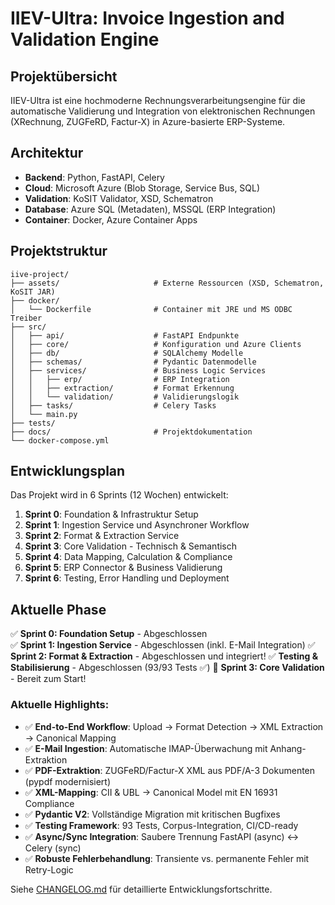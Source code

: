 # IIEV-Ultra: Invoice Ingestion and Validation Engine

## Projektübersicht

IIEV-Ultra ist eine hochmoderne Rechnungsverarbeitungsengine für die automatische Validierung und Integration von elektronischen Rechnungen (XRechnung, ZUGFeRD, Factur-X) in Azure-basierte ERP-Systeme.

## Architektur

- **Backend**: Python, FastAPI, Celery
- **Cloud**: Microsoft Azure (Blob Storage, Service Bus, SQL)
- **Validation**: KoSIT Validator, XSD, Schematron
- **Database**: Azure SQL (Metadaten), MSSQL (ERP Integration)
- **Container**: Docker, Azure Container Apps

## Projektstruktur

```
iive-project/
├── assets/                     # Externe Ressourcen (XSD, Schematron, KoSIT JAR)
├── docker/
│   └── Dockerfile              # Container mit JRE und MS ODBC Treiber
├── src/
│   ├── api/                    # FastAPI Endpunkte
│   ├── core/                   # Konfiguration und Azure Clients
│   ├── db/                     # SQLAlchemy Modelle
│   ├── schemas/                # Pydantic Datenmodelle
│   ├── services/               # Business Logic Services
│   │   ├── erp/                # ERP Integration
│   │   ├── extraction/         # Format Erkennung
│   │   └── validation/         # Validierungslogik
│   ├── tasks/                  # Celery Tasks
│   └── main.py
├── tests/
├── docs/                       # Projektdokumentation
└── docker-compose.yml
```

## Entwicklungsplan

Das Projekt wird in 6 Sprints (12 Wochen) entwickelt:

1. **Sprint 0**: Foundation & Infrastruktur Setup
2. **Sprint 1**: Ingestion Service und Asynchroner Workflow  
3. **Sprint 2**: Format & Extraction Service
4. **Sprint 3**: Core Validation - Technisch & Semantisch
5. **Sprint 4**: Data Mapping, Calculation & Compliance
6. **Sprint 5**: ERP Connector & Business Validierung
7. **Sprint 6**: Testing, Error Handling und Deployment

## Aktuelle Phase

✅ **Sprint 0: Foundation Setup** - Abgeschlossen  
✅ **Sprint 1: Ingestion Service** - Abgeschlossen (inkl. E-Mail Integration)
✅ **Sprint 2: Format & Extraction** - Abgeschlossen und integriert!
✅ **Testing & Stabilisierung** - Abgeschlossen (93/93 Tests ✅)
🎯 **Sprint 3: Core Validation** - Bereit zum Start!

### Aktuelle Highlights:
- ✅ **End-to-End Workflow**: Upload → Format Detection → XML Extraction → Canonical Mapping
- ✅ **E-Mail Ingestion**: Automatische IMAP-Überwachung mit Anhang-Extraktion
- ✅ **PDF-Extraktion**: ZUGFeRD/Factur-X XML aus PDF/A-3 Dokumenten (pypdf modernisiert)
- ✅ **XML-Mapping**: CII & UBL → Canonical Model mit EN 16931 Compliance
- ✅ **Pydantic V2**: Vollständige Migration mit kritischen Bugfixes
- ✅ **Testing Framework**: 93 Tests, Corpus-Integration, CI/CD-ready
- ✅ **Async/Sync Integration**: Saubere Trennung FastAPI (async) ↔ Celery (sync)
- ✅ **Robuste Fehlerbehandlung**: Transiente vs. permanente Fehler mit Retry-Logic

Siehe [CHANGELOG.md](./CHANGELOG.md) für detaillierte Entwicklungsfortschritte.

